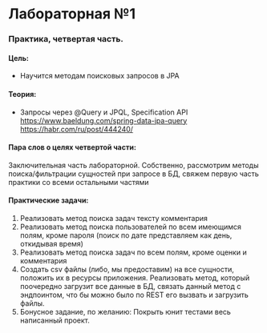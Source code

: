 # Лабораторная №1

### Практика, четвертая часть.

#### Цель:

- Научится методам поисковых запросов в JPA

#### Теория:

- Запросы через @Query и JPQL, Specification API     
  https://www.baeldung.com/spring-data-jpa-query    
  https://habr.com/ru/post/444240/

#### Пара слов о целях четвертой части:
Заключительная часть лабораторной. Собственно, рассмотрим методы поиска/фильтрации сущностей при запросе в БД,
свяжем первую часть практики со всеми остальными частями

#### Практические задачи:

1. Реализовать метод поиска задач тексту комментария
2. Реализовать метод поиска пользователей по всем имеющимся полям, кроме пароля (поиск по дате представляем как день,
   откидывая время)
3. Реализовать метод поиска задач по всем полям, кроме оценки и комментария
4. Создать csv файлы (либо, мы предоставим) на все сущности, положить их в ресурсы приложения. Реализовать метод,
   который поочередно загрузит все данные в БД, связать данный метод с эндпоинтом, что бы можно было по REST его вызвать
   и загрузить файлы.
5. Бонусное задание, по желанию: Покрыть юнит тестами весь написанный проект.